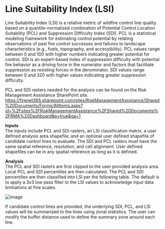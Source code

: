 # Line Suitability Index (LSI)
Line Suitability Index (LSI) is a relative metric of wildfire control line quality based on a quantile-normalized combination of Potential Control Location Suitability (PCL) and Suppression Difficulty Index (SDI). PCL is a statistical modeling framework for estimating control potential by relating observations of past fire control successes and failures to landscape characteristics (e.g., fuels, topography, and accessibility). PCL values range between 0 and 100 with higher numbers indicating greater potential for control. SDI is an expert-based index of suppression difficulty with potential fire behavior as a driving force in the numerator and factors that facilitate suppression as resisting forces in the denominator. SDI values range between 0 and 320 with higher values indicating greater suppression difficulty.

PCL and SDI rasters needed for the analysis can be found on the Risk Management Assistance SharePoint site.
https://firenet365.sharepoint.com/sites/RiskManagementAssistance/Shared%20Documents/Forms/AllItems.aspx?id=%2Fsites%2FRiskManagementAssistance%2FShared%20Documents%2FRMA%20Dashboard&p=true&ga=1

<b>Inputs</b><br>
The inputs include PCL and SDI rasters, an LSI classification matrix, a user defined analysis area shapefile, and an optional user defined shapefile of candidate control lines to evaluate. The SDI and PCL rasters must have the same spatial reference, resolution, and cell alignment. User defined shapefiles can be in any spatial reference as long as it is defined. 

<b>Analysis</b><br>
The PCL and SDI rasters are first clipped to the user provided analysis area. Local PCL and SDI percentiles are then calculated. The PCL and SDI percentiles are then classified into LSI per the following table. The default is to apply a 3x3 low pass filter to the LSI values to acknowledge input data limitiations at fine scales.

![image](https://github.com/bengannon-fc/Line_suitability_index/assets/81584637/f440202f-c7d0-4895-b4dd-2921b4dc4a92)

If candidate control lines are provided, the underlying SDI, PCL, and LSI values will be summarized to the lines using zonal statistics. The user can modify the buffer distance used to define the summary zone around each line.

